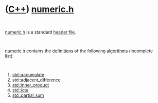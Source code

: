 



 

 

 

 

 

([C++](Cpp.md)) [numeric.h](CppNumericH.md)
=============================================

 

[numeric.h](CppNumericH.md) is a standard [header
file](CppHeaderFile.md).

 

[numeric.h](CppNumericH.md) contains the
[definitions](CppDefinition.md) of the following
[algorithms](CppAlgorithm.md) (incomplete list):

 

1.  [std::accumulate](CppAccumulate.md)
2.  [std::adjacent\_difference](CppAdjacent_difference.md)
3.  [std::inner\_product](CppInner_product.md)
4.  [std::iota](CppIota.md)
5.  [std::partial\_sum](CppPartial_sum.md)

 

 

 

 

 





 



